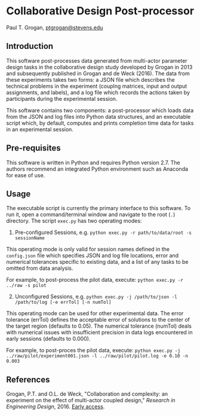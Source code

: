 # Collaborative Design Post-processor

Paul T. Grogan, [ptgrogan@stevens.edu](mailto:pgrogan@stevens.edu)

## Introduction

This software post-processes data generated from multi-actor parameter design tasks in the collaborative design study developed by Grogan in 2013 and subsequently published in Grogan and de Weck (2016). The data from these experiments takes two forms: a JSON file which describes the technical problems in the experiment (couplng matrices, input and output assignments, and labels), and a log file which records the actions taken by participants during the experimental session.

This software contains two components: a post-processor which loads data from the JSON and log files into Python data structures, and an executable script which, by default, computes and prints completion time data for tasks in an experimental session.

## Pre-requisites

This software is written in Python and requires Python version 2.7. The authors recommend an integrated Python environment such as Anaconda for ease of use.

## Usage

The executable script is currently the primary interface to this software. To run it, open a command/terminal window and navigate to the root (`.`) directory. The script `exec.py` has two operating modes:

1. Pre-configured Sessions, e.g. `python exec.py -r path/to/data/root -s sessionName`

This operating mode is only valid for session names defined in the `config.json` file which specifies JSON and log file locations, error and numerical tolerances specific to existing data, and a list of any tasks to be omitted from data analysis.

For example, to post-process the pilot data, execute:
`python exec.py -r ../raw -s pilot`

2. Unconfigured Sessions, e.g. `python exec.py -j /path/to/json -l /path/to/log [-e errTol] [-n numTol]`

This operating mode can be used for other experimental data. The error tolerance (errTol) defines the acceptable error of solutions to the center of the target region (defaults to 0.05). The numerical tolerance (numTol) deals with numerical issues with insufficient precision in data logs encountered in early sessions (defaults to 0.000).

For example, to post-proces the pilot data, execute:
`python exec.py -j ../raw/pilot/experiment001.json -l ../raw/pilot/pilot.log -e 0.10 -n 0.003`

## References

Grogan, P.T. and O.L. de Weck, "Collaboration and complexity: an experiment on the effect of multi-actor coupled design," *Research in Engineering Design*, 2016. [Early access](http://link.springer.com/article/10.1007%2Fs00163-016-0214-7).